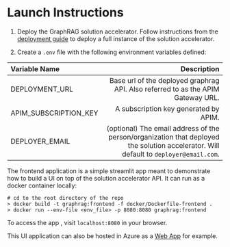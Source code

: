 # Launch Instructions

1. Deploy the GraphRAG solution accelerator.
Follow instructions from the [deployment guide](../docs/DEPLOYMENT-GUIDE.md) to deploy a full instance of the solution accelerator.

2. Create a `.env` file with the following environment variables defined:

| Variable Name | Description |
| :--- | ---: |
DEPLOYMENT_URL        | Base url of the deployed graphrag API. Also referred to as the APIM Gateway URL.
APIM_SUBSCRIPTION_KEY | A subscription key generated by APIM.
DEPLOYER_EMAIL        | (optional) The email address of the person/organization that deployed the solution accelerator. Will default to `deployer@email.com`.

The frontend application is a simple streamlit app meant to demonstrate how to build a UI on top of the solution accelerator API. It can run as a docker container locally:
```
# cd to the root directory of the repo
> docker build -t graphrag:frontend -f docker/Dockerfile-frontend .
> docker run --env-file <env_file> -p 8080:8080 graphrag:frontend
```
To access the app , visit `localhost:8080` in your browser.

This UI application can also be hosted in Azure as a [Web App](https://azure.microsoft.com/en-us/products/app-service/web) for example.
